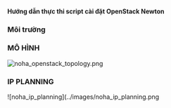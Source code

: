 #### Hướng dẫn thực thi script cài đặt OpenStack Newton

### Môi trường

### MÔ HÌNH

![noha_openstack_topology.png](../images/noha_openstack_topology.png)


### IP PLANNING

![noha_ip_planning](../images/noha_ip_planning.png
